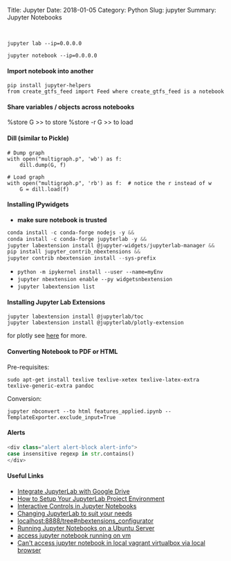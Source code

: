 Title: Jupyter
Date: 2018-01-05
Category: Python
Slug: jupyter
Summary: Jupyter Notebooks

<br> 

`jupyter lab --ip=0.0.0.0`

`jupyter notebook --ip=0.0.0.0`

#### Import notebook into another
```
pip install jupyter-helpers
from create_gtfs_feed import Feed where create_gtfs_feed is a notebook
```

#### Share variables / objects across notebooks

%store G >> to store
%store -r G >> to load


#### Dill (similar to Pickle)

```
# Dump graph
with open("multigraph.p", 'wb') as f:
    dill.dump(G, f)
```
```
# Load graph
with open("multigraph.p", 'rb') as f:  # notice the r instead of w
    G = dill.load(f)
```

#### Installing IPywidgets

* **make sure notebook is trusted**

```powershell
conda install -c conda-forge nodejs -y &&
conda install -c conda-forge jupyterlab -y &&
jupyter labextension install @jupyter-widgets/jupyterlab-manager &&
pip install jupyter_contrib_nbextensions &&
jupyter contrib nbextension install --sys-prefix
```

* `python -m ipykernel install --user --name=myEnv`
* `jupyter nbextension enable --py widgetsnbextension`
* `jupyter labextension list`


#### Installing Jupyter Lab Extensions

```
jupyter labextension install @jupyterlab/toc
jupyter labextension install @jupyterlab/plotly-extension
```
for plotly see [here](https://stackoverflow.com/questions/54936125/plotly-gives-an-empty-field-as-output-in-jupyter-lab) for more.


#### Converting Notebook to PDF or HTML

Pre-requisites:

`sudo apt-get install texlive texlive-xetex texlive-latex-extra texlive-generic-extra pandoc`

Conversion:

`jupyter nbconvert --to html features_applied.ipynb --TemplateExporter.exclude_input=True`


#### Alerts

```python
<div class="alert alert-block alert-info">
case insensitive regexp in str.contains()
</div>
```

#### Useful Links

* [Integrate JupyterLab with Google Drive](https://towardsdatascience.com/integrate-jupyterlab-with-google-drive-98d13e340c63)
* [How to Setup Your JupyterLab Project Environment](https://towardsdatascience.com/how-to-setup-your-jupyterlab-project-environment-74909dade29b)
* [Interactive Controls in Jupyter Notebooks](https://towardsdatascience.com/interactive-controls-for-jupyter-notebooks-f5c94829aee6)
* [Changing JupyterLab to suit your needs](https://www.youtube.com/watch?v=a9P7qv4P5LE)
* [localhost:8888/tree#nbextensions_configurator](http://localhost:8888/tree#nbextensions_configurator)
* [Running Jupyter Notebooks on a Ubuntu Server](https://hackersandslackers.com/running-jupyter-notebooks-on-a-ubuntu-server/)
* [access jupyter notebook running on vm](https://stackoverflow.com/questions/38545198/access-jupyter-notebook-running-on-vm)
* [Can't access jupyter notebook in local vagrant virtualbox via local browser](https://stackoverflow.com/questions/47597515/cant-access-jupyter-notebook-in-local-vagrant-virtualbox-via-local-browser)
